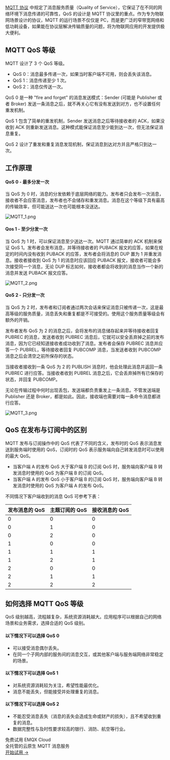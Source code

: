 [MQTT 协议](https://www.emqx.com/zh/mqtt) 中规定了消息服务质量（Quality of Service），它保证了在不同的网络环境下消息传递的可靠性，QoS 的设计是 MQTT 协议里的重点。作为专为物联网场景设计的协议，MQTT 的运行场景不仅仅是 PC，而是更广泛的窄带宽网络和低功耗设备，如果能在协议层解决传输质量的问题，将为物联网应用的开发提供极大便利。



## MQTT QoS 等级

MQTT 设计了 3 个 QoS 等级。

- QoS 0：消息最多传递一次，如果当时客户端不可用，则会丢失该消息。
- QoS 1：消息传递至少 1 次。
- QoS 2：消息仅传送一次。

QoS 0 是一种 "fire and forget" 的消息发送模式：Sender (可能是 Publisher 或者 Broker) 发送一条消息之后，就不再关心它有没有发送到对方，也不设置任何重发机制。

QoS 1 包含了简单的重发机制，Sender 发送消息之后等待接收者的 ACK，如果没收到 ACK 则重新发送消息。这种模式能保证消息至少能到达一次，但无法保证消息重复。

QoS 2 设计了重发和重复消息发现机制，保证消息到达对方并且严格只到达一次。



## 工作原理

#### QoS 0 - 最多分发一次

当 QoS 为 0 时，消息的分发依赖于底层网络的能力。发布者只会发布一次消息，接收者不会应答消息，发布者也不会储存和重发消息。消息在这个等级下具有最高的传输效率，但可能送达一次也可能根本没送达。 

![MQTT_1.png](https://assets.emqx.com/images/b6e2c8b638f4f1b6f3388de0901c24e0.png)

#### Qos 1 - 至少分发一次

当 QoS 为 1 时，可以保证消息至少送达一次。MQTT 通过简单的 ACK 机制来保证 QoS 1。发布者会发布消息，并等待接收者的 PUBACK 报文的应答，如果在规定的时间内没有收到 PUBACK 的应答，发布者会将消息的 DUP 置为 1 并重发消息。接收者接收到 QoS 为 1 的消息时应该回应 PUBACK 报文，接收者可能会多次接受同一个消息，无论 DUP 标志如何，接收者都会将收到的消息当作一个新的消息并发送 PUBACK 报文应答。

![MQTT_2.png](https://assets.emqx.com/images/a54f70242a83f7d39b51800008a724dd.png)

#### QoS 2 - 只分发一次

当 QoS 为 2 时，发布者和订阅者通过两次会话来保证消息只被传递一次，这是最高等级的服务质量，消息丢失和重复都是不可接受的。使用这个服务质量等级会有额外的开销。

发布者发布 QoS 为 2 的消息之后，会将发布的消息储存起来并等待接收者回复 PUBREC 的消息，发送者收到 PUBREC 消息后，它就可以安全丢弃掉之前的发布消息，因为它已经知道接收者成功收到了消息。发布者会保存 PUBREC 消息并应答一个 PUBREL，等待接收者回复 PUBCOMP 消息，当发送者收到 PUBCOMP 消息之后会清空之前所保存的状态。

当接收者接收到一条 QoS 为 2 的 PUBLISH 消息时，他会处理此消息并返回一条 PUBREC 进行应答。当接收者收到 PUBREL 消息之后，它会丢弃掉所有已保存的状态，并回复 PUBCOMP。

无论在传输过程中何时出现丢包，发送端都负责重发上一条消息。不管发送端是 Publisher 还是 Broker，都是如此。因此，接收端也需要对每一条命令消息都进行应答。

![MQTT_3.png](https://assets.emqx.com/images/6656481cb11432b89be67f4e937f39cf.png)





## QoS 在发布与订阅中的区别

MQTT 发布与订阅操作中的 QoS 代表了不同的含义，发布时的 QoS  表示消息发送到服务端时使用的 QoS，订阅时的 QoS 表示服务端向自己转发消息时可以使用的最大 QoS。

- 当客户端 A 的发布 QoS 大于客户端 B 的订阅 QoS 时，服务端向客户端 B 转发消息时使用的 QoS 为客户端 B 的订阅 QoS。
- 当客户端 A 的发布 QoS 小于客户端 B 的订阅 QoS 时，服务端向客户端 B 转发消息时使用的 QoS 为客户端 A 的发布 QoS。

不同情况下客户端收到的消息 QoS 可参考下表：

| 发布消息的 QoS | 主题订阅的 QoS | 接收消息的 QoS |
| -------------- | -------------- | -------------- |
| 0              | 0              | 0              |
| 0              | 1              | 0              |
| 0              | 2              | 0              |
| 1              | 0              | 0              |
| 1              | 1              | 1              |
| 1              | 2              | 1              |
| 2              | 0              | 0              |
| 2              | 1              | 1              |
| 2              | 2              | 2              |



## 如何选择 MQTT QoS 等级

QoS 级别越高，流程越复杂，系统资源消耗越大。应用程序可以根据自己的网络场景和业务需求，选择合适的 QoS 级别。

#### 以下情况下可以选择 QoS 0

- 可以接受消息偶尔丢失。
- 在同一个子网内部的服务间的消息交互，或其他客户端与服务端网络非常稳定的场景。

#### 以下情况下可以选择 QoS 1

- 对系统资源消耗较为关注，希望性能最优化。
- 消息不能丢失，但能接受并处理重复的消息。

#### 以下情况下可以选择 QoS 2

- 不能忍受消息丢失（消息的丢失会造成生命或财产的损失），且不希望收到重复的消息。
- 数据完整性与及时性要求较高的银行、消防、航空等行业。



<section class="promotion">
    <div>
        免费试用 EMQX Cloud
        <div class="is-size-14 is-text-normal has-text-weight-normal">全托管的云原生 MQTT 消息服务</div>
    </div>
    <a href="https://www.emqx.com/zh/signup?continue=https://cloud.emqx.com/console/deployments/0?oper=new" class="button is-gradient px-5">开始试用 →</a >
</section>
